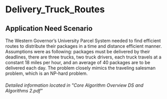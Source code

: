 # Delivery_Truck_Routes

## Application Need Scenario
The Western Governor’s University Parcel System needed to find efficient routes to distribute their packages in a time and distance efficient manner. 
Assumptions were as following: packages must be delivered by their deadlines, there are three trucks, two truck drivers, each truck travels at a constant 
18 miles per hour, and an average of 40 packages are to be delivered each day. The problem closely mimics the traveling salesman problem, which is an 
NP-hard problem. 

###### Detailed information located in "Core Algorithm Overview DS and Algorithms 2.pdf"

